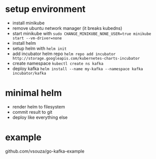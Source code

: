# setup environment

- install minikube
- remove ubuntu network manager (it breaks kubedns)
- start minikube with `sudo CHANGE_MINIKUBE_NONE_USER=true minikube start --vm-driver=none`
- install helm
- setup helm with `helm init`
- add incubator helm repo `helm repo add incubator http://storage.googleapis.com/kubernetes-charts-incubator`
- create namespace `kubectl create ns kafka`
- deploy kafka `helm install --name my-kafka --namespace kafka incubator/kafka`

# minimal helm
- render helm to filesystem
- commit result to git
- deploy like everything else

# example

github.com/vsouza/go-kafka-example
